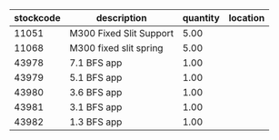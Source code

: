 |stockcode|description|quantity|location|
|---------|-----------|--------|--------|
|11051|M300 Fixed Slit Support|5.00||
|11068|M300 fixed slit spring|5.00||
|43978|7.1 BFS app|1.00||
|43979|5.1 BFS app|1.00||
|43980|3.6 BFS app|1.00||
|43981|3.1 BFS app|1.00||
|43982|1.3 BFS app|1.00||
